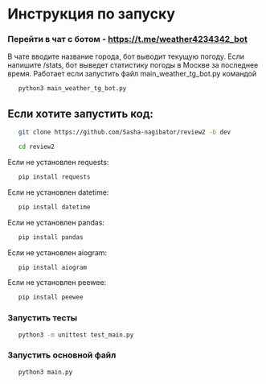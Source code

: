 # __Инструкция по запуску__

### __Перейти в чат с ботом__ - https://t.me/weather4234342_bot

В чате вводите название города, бот выводит текущую погоду.
Если напишите /stats, бот выведет статистику погоды в Москве за последнее время.
Работает если запустить файл main_weather_tg_bot.py командой
```bash
   python3 main_weather_tg_bot.py
```

## __Если хотите запустить код__:

```bash
   git clone https://github.com/Sasha-nagibator/review2 -b dev

   cd review2
```


Если не установлен requests:  
```bash
   pip install requests
```

Если не установлен datetime:  
```bash
   pip install datetime
```

Если не установлен pandas:  
```bash
   pip install pandas
```

Если не установлен aiogram:
```bash
   pip install aiogram
```

Если не установлен peewee:  
```bash
   pip install peewee
```

### __Запустить тесты__
```bash
   python3 -m unittest test_main.py
```

### __Запустить основной файл__
```bash
   python3 main.py
```
